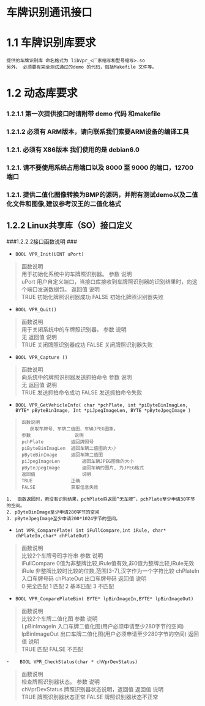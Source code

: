 车牌识别通讯接口
===============
# 1.1  车牌识别库要求
	提供的车牌识别库 命名格式为 libVpr_<厂家缩写和型号缩写>.so 
    另外， 必须要有完全测试通过的demo 的代码，包括Makefile 文件等。   
# 1.2  动态库要求 #
### 1.2.1.1  第一次提供接口时请附带 demo 代码 和makefile  ###

 ### 1.2.1.2 必须有 ARM版本，请向联系我们索要ARM设备的编译工具  ###
 ### 1.2.1. 必须有 X86版本  我们使用的是 debian6.0  ###
 ### 1.2.1. 请不要使用系统占用端口以及 8000 至 9000 的端口，12700 端口 ###
 ### 1.2.1. 提供二值化图像转换为BMP的源码，并附有测试demo以及二值化文件和图像,建议参考汉王的二值化格式 ###
## 1.2.2  Linux共享库（SO）接口定义 ##
 
###1.2.2.2接口函数说明  ###             					                    


- 	`BOOL VPR_Init(UINT uPort)`
> 	函数说明           													 
> 	用于初始化系统中的车牌照识别器。
> 	参数			 说明    		                                    
> 	uPort         用户自定义端口，当接口库接收到车牌照识别器的识别结果时，向这个端口发送数据包。
> 	返回值			说明     												      
> 	TRUE       	  初始化牌照识别器成功
> 	FALSE         初始化牌照识别器失败


- `BOOL VPR_Quit()`
> 	函数说明           													
> 	用于关闭系统中的车牌照识别器。
> 	参数			说明    												      
> 	无
> 	返回值			说明    												      
> 	TRUE    	  关闭牌照识别器成功
> 	FALSE		  关闭牌照识别器失败

- `BOOL VPR_Capture ()` 
> 	函数说明           												
> 	向系统中的牌照识别器发送抓拍命令
> 	参数			说明    												      
> 	无
> 	返回值			说明    												      
> 	TRUE       	  发送抓拍命令成功
> 	FALSE         发送抓拍命令失败


-    `BOOL VPR_GetVehicleInfo(
    		char *pchPlate,
    int *piByteBinImagLen,
    		BYTE* pByteBinImage,
    Int *piJpegImageLen,
    		BYTE *pByteJpegImage
    		)`
>     函数说明   												 
>        获取车牌号、车牌二值图、车辆JPEG图象。
>     参数				说明											  
>     pchPlate			返回牌照号
>     piByteBinImagLen	返回车辆二值图的大小
>     pByteBinImage		返回车牌二值图
>     piJpegImageLen		返回车辆JPEG图像的大小
>     pByteJpegImage		返回车辆的图片, 为JPEG格式
>     返回值			      说明												  
>     TRUE		        正确
>     FALSE			    获取信息失败

	1. 	函数返回时，若没有识别结果，pchPlate将返回“无车牌”，pchPlate至少申请30字节的空间。
	2. pByteBinImage至少申请280字节的空间
	3. pByteJpegImage至少申请200*1024字节的空间。


- `int VPR_ComparePlate( int iFullCompare,int iRule, char* chPlateIn,char* chPlateOut)`

> 	函数说明   												 
> 	     比较2个车牌号码字符串
> 	参数			  说明												  
> 	iFullCompare  0值为非整牌比较,iRule值有效,非0值为整牌比较,iRule无效
> 	iRule	      非整牌比较时比较的位数,范围[3-7],汉字作为一个字符比较
> 	chPlateIn     入口车牌号码
> 	chPlateOut    出口车牌号码
> 	返回值			说明												  
> 	0   完全匹配
> 	1   匹配
> 	2   基本匹配
> 	3   不匹配


-   `BOOL VPR_ComparePlateBin( BYTE* lpBinImageIn,BYTE* lpBinImageOut)`
> 	函数说明           												
> 	    比较2个车牌二值化图
> 	参数			 说明    												      
> 	LpBinImageIn  入口车牌二值化图(用户必须申请至少280字节的空间)
> 	lpBinImageOut 出口车牌二值化图(用户必须申请至少280字节的空间)
> 	返回值			说明    												      
> 	TRUE          匹配
> 	FALSE         不匹配


-`    BOOL VPR_CheckStatus(char * chVprDevStatus)`
> 	函数说明           												
> 	检查牌照识别器状态。
> 	参数			     说明    												
> 	chVprDevStatus	   牌照识别器状态说明，返回值
> 	返回值			     说明    												
> 	TRUE               牌照识别器状态正常
> 	FALSE              牌照识别器状态不正常    

